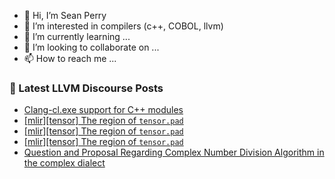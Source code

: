 - 👋 Hi, I’m Sean Perry
- 👀 I’m interested in compilers (c++, COBOL, llvm)
- 🌱 I’m currently learning ...
- 💞️ I’m looking to collaborate on ...
- 📫 How to reach me ...

<!---
s66perry/s66perry is a ✨ special ✨ repository because its `README.md` (this file) appears on your GitHub profile.
You can click the Preview link to take a look at your changes.
--->
### 📕 Latest LLVM Discourse Posts

<!-- DISCOURSE-LLVM:START -->
- [Clang-cl.exe support for C++ modules](https://discourse.llvm.org/t/clang-cl-exe-support-for-c-modules/72257?page=3#post_54)
- [[mlir][tensor] The region of `tensor.pad`](https://discourse.llvm.org/t/mlir-tensor-the-region-of-tensor-pad/83808#post_4)
- [[mlir][tensor] The region of `tensor.pad`](https://discourse.llvm.org/t/mlir-tensor-the-region-of-tensor-pad/83808#post_3)
- [[mlir][tensor] The region of `tensor.pad`](https://discourse.llvm.org/t/mlir-tensor-the-region-of-tensor-pad/83808#post_2)
- [Question and Proposal Regarding Complex Number Division Algorithm in the complex dialect](https://discourse.llvm.org/t/question-and-proposal-regarding-complex-number-division-algorithm-in-the-complex-dialect/83772#post_5)
<!-- DISCOURSE-LLVM:END -->
